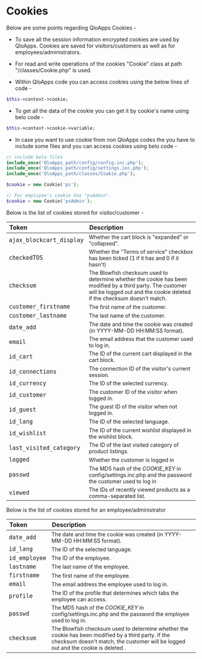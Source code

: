 # Cookies

Below are some points regarding QloApps Cookies -

- To save all the session information encrypted cookies are used by QloApps. Cookies are saved for visitors/customers as well as for employees/administrators.

- For read and write operations of the cookies "Cookie" class at path "/classes/Cookie.php" is used.

- Within QloApps code you can access cookies using the below lines of code -

```php
$this->context->cookie;
```

- To get all the data of the cookie you can get it by cookie's name using belo code -

```php
$this->context->cookie->variable;
```

- In case you want to use cookie from non QloApps codes the you have to include some files and you can access cookies using belo code -

```php
// include belo files
include_once('QloApps_path/config/config.inc.php');
include_once('QloApps_path/config/settings.inc.php');
include_once('QloApps_path/classes/Cookie.php');

$cookie = new Cookie('ps'); 

// For employee's cookie Use "psAdmin".
$cookie = new Cookie('psAdmin');
```

Below is the list of cookies stored for visitor/customer -

| Token | Description     |
|    :---   |   :---   |
| `ajax_blockcart_display` | Whether the cart block is "expanded" or "collapsed".|
|  `checkedTOS` | Whether the "Terms of service" checkbox has been ticked (1 if it has and 0 if it hasn't) |
| `checksum` | The Blowfish checksum used to determine whether the cookie has been modified by a third party. The customer will be logged out and the cookie deleted if the checksum doesn't match. |
| `customer_firstname` | The first name of the customer.|
| `customer_lastname` | The last name of the customer.|
| `date_add` | The date and time the cookie was created (in YYYY-MM-DD HH:MM:SS format).|
| `email` | The email address that the customer used to log in.|
| `id_cart` | The ID of the current cart displayed in the cart block.|
| `id_connections` | The connection ID of the visitor's current session.|
| `id_currency` | The ID of the selected currency.|
| `id_customer` | The customer ID of the visitor when logged in.|
| `id_guest` | The guest ID of the visitor when not logged in.|
| `id_lang` | The ID of the selected language.|
| `id_wishlist` | The ID of the current wishlist displayed in the wishlist block.|
| `last_visited_category` | The ID of the last visited category of product listings.|
| `logged` | Whether the customer is logged in |
| `passwd` | The MD5 hash of the _COOKIE_KEY_ in config/settings.inc.php and the password the customer used to log in|
| `viewed` | The IDs of recently viewed products as a comma-separated list.|


Below is the list of cookies stored for an employee/administrator

| Token | Description     |
|    :---  |  :---  |
| `date_add` | The date and time the cookie was created (in YYYY-MM-DD HH:MM:SS format).|
| `id_lang` | The ID of the selected language.|
| `id_employee` | The ID of the employee.|
| `lastname` | The last name of the employee.|
| `firstname` | The first name of the employee.|
| `email` | The email address the employee used to log in.|
| `profile` | The ID of the profile that determines which tabs the employee can access.|
| `passwd` | The MD5 hash of the _COOKIE_KEY_ in config/settings.inc.php and the password the employee used to log in.|
| `checksum` | The Blowfish checksum used to determine whether the cookie has been modified by a third party. If the checksum doesn't match, the customer will be logged out and the cookie is deleted .|





<style>
	th {
	  font-size: 16px;}
	td {
	  font-size: 14px;}
	  td > code {
	  font-size: 15px!important;}
</style>